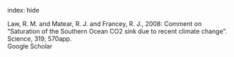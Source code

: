 index: hide

<div class="Citation">

  <div class="Citation-body">
    <div class="Citation-text">Law, R. M. and Matear, R. J. and Francey, R. J., 2008: Comment on “Saturation of the Southern Ocean CO2 sink due to recent climate change”. <span class="Article-journal">Science, </span><span class="Article-volume">319, </span>570app.</div>
    <div class="Citation-links">
      <div class="CitationLink" data-href="https://scholar.google.com/scholar?q=Comment+on+%E2%80%9CSaturation+of+the+Southern+Ocean+CO2+sink+due+to+recent+climate+change%E2%80%9D">
        <div class="CitationLink-icon CitationLink-Scholar"></div>
        <div class="CitationLink-text">Google Scholar</div>
      </div>
    </div>
  </div>
</div>


<div class="Citation-copy">

</div>